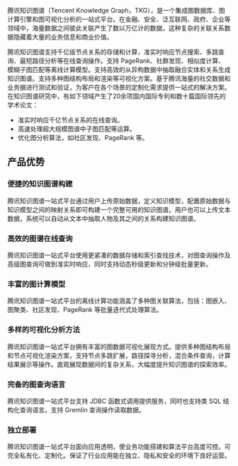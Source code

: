 腾讯知识图谱（Tencent Knowledge Graph，TKG），是一个集成图数据库、图计算引擎和图可视化分析的一站式平台。在金融、安全、泛互联网、政府、企业等领域中，海量数据之间彼此关联产生了数以万亿计的数据，这种复杂的关联关系数据隐藏着大量的业务信息和商业价值。

腾讯知识图谱支持千亿级节点关系的存储和计算，准实时响应节点搜索、多跳查询、最短路径分析等在线查询操作。支持 PageRank、社群发现、相似度计算、模糊子图匹配等离线计算模型。支持高效的从异构数据中抽取融合实体和关系生成知识图谱。支持多种图结构布局和渲染等可视化方案。基于腾讯海量的社交数据和业务据进行测试和验证，为客户在各个场景的定制化需求提供一站式的解决方案。
在知识图谱研究中，有如下领域产生了20余项国内国际专利和数十篇国际领先的学术论文：
- 准实时响应千亿节点关系的在线查询。
- 高速处理超大规模图谱中子图匹配等运算。
- 优化图分析算法，如社区发现、PageRank 等。

## 产品优势
### 便捷的知识图谱构建
腾讯知识图谱一站式平台通过用户上传原始数据，定义知识模型，配置原始数据与知识模型之间的映射关系即可构建一个完整可用的知识图谱。用户也可以上传文本数据，系统可以自动从文本中抽取人物及其之间的关系构建知识图谱。

### 高效的图谱在线查询
腾讯知识图谱一站式平台使用更紧凑的数据存储和索引查找技术，对图查询操作及高级图查询可做到准实时响应，同时支持动态秒级更新和分钟级批量更新。

### 丰富的图计算模型
腾讯知识图谱一站式平台的离线计算功能涵盖了多种图关联算法，包括：图嵌入、图聚类、社区发现、PageRank 等批量迭代式处理算法。

### 多样的可视化分析方法
腾讯知识图谱一站式平台拥有丰富的图数据可视化展现方式。提供多种图结构布局和节点可视化渲染方案，支持节点多跳扩展，路径探寻分析，混合条件查询，计算结果展示等操作。直观展现数据间的复杂关系，大幅度提升知识图谱的探索效率。

### 完备的图查询语言
腾讯知识图谱一站式平台支持 JDBC 函数式调用提供服务，同时也支持类 SQL 结构化查询语言。支持 Gremlin 查询操作读取数据。

### 独立部署
腾讯知识图谱一站式平台面向应用透明，使业务功能搭建和算法平台高度可控。可完全私有化、定制化。保证了行业应用能在独立、隐私和安全的环境下良好运营。

